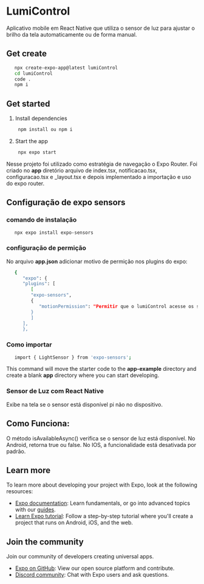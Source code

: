 # LumiControl

Aplicativo mobile em React Native que utiliza o sensor de luz para ajustar o brilho da tela automaticamente ou de forma manual.

## Get create

```bash
   npx create-expo-app@latest lumiControl
   cd lumiControl
   code .
   npm i
```

## Get started

1. Install dependencies

   ```bash
    npm install ou npm i
   ```

2. Start the app

   ```bash
    npx expo start
   ```

Nesse projeto foi utilizado como estratégia de navegação o Expo Router.
   Foi criado no **app** diretório arquivo de index.tsx, notificacao.tsx, configuracao.tsx e _layout.tsx e depois implementado a importação e uso do expo router.

## Configuração de expo sensors

### comando de instalação

```bash
   npx expo install expo-sensors
```
### configuração de permição
   No arquivo **app.json** adicionar motivo de permição nos plugins do expo:
```bash
   {
      "expo": {
      "plugins": [
         [
         "expo-sensors",
         {
            "motionPermission": "Permitir que o lumiControl acesse os sensores de luminosidade do seu dispositivo"
         }
         ]
      ],
      },
```
### Como importar 

```bash
   import { LightSensor } from 'expo-sensors';
```

This command will move the starter code to the **app-example** directory and create a blank **app** directory where you can start developing.

### Sensor de Luz com React Native
Exibe na tela se o sensor está disponível pi não no dispositivo.

## Como Funciona:

O método isAvailableAsync() verifica se o sensor de luz está disponível.
No Android, retorna true ou false.
No IOS, a funcionalidade está desativada por padrão.

## Learn more

To learn more about developing your project with Expo, look at the following resources:

- [Expo documentation](https://docs.expo.dev/): Learn fundamentals, or go into advanced topics with our [guides](https://docs.expo.dev/guides).
- [Learn Expo tutorial](https://docs.expo.dev/tutorial/introduction/): Follow a step-by-step tutorial where you'll create a project that runs on Android, iOS, and the web.

## Join the community

Join our community of developers creating universal apps.

- [Expo on GitHub](https://github.com/expo/expo): View our open source platform and contribute.
- [Discord community](https://chat.expo.dev): Chat with Expo users and ask questions.
